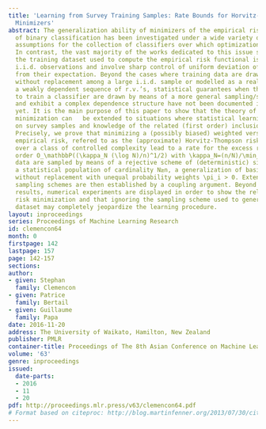 ```yaml
---
title: 'Learning from Survey Training Samples: Rate Bounds for Horvitz-Thompson Risk
  Minimizers'
abstract: The generalization ability of minimizers of the empirical risk in the context
  of binary classification has been investigated under a wide variety of complexity
  assumptions for the collection of classifiers over which optimization is performed.
  In contrast, the vast majority of the works dedicated to this issue stipulate that
  the training dataset used to compute the empirical risk functional is composed of
  i.i.d. observations and involve sharp control of uniform deviation of i.i.d. averages
  from their expectation. Beyond the cases where training data are drawn uniformly
  without replacement among a large i.i.d. sample or modelled as a realization of
  a weakly dependent sequence of r.v.’s, statistical guarantees when the data used
  to train a classifier are drawn by means of a more general sampling/survey scheme
  and exhibit a complex dependence structure have not been documented in the literature
  yet. It is the main purpose of this paper to show that the theory of empirical risk
  minimization can   be extended to situations where statistical learning is based
  on survey samples and knowledge of the related (first order) inclusion probabilities.
  Precisely, we prove that minimizing a (possibly biased) weighted version of the
  empirical risk, refered to as the (approximate) Horvitz-Thompson risk (HT risk),
  over a class of controlled complexity lead to a rate for the excess risk of the
  order O_\mathbbP((\kappa_N (\log N)/n)^1/2) with \kappa_N=(n/N)/\min_i≤N\pi_i, when
  data are sampled by means of a rejective scheme of (deterministic) size n within
  a statistical population of cardinality N≥n, a generalization of basic \it sampling
  without replacement with unequal probability weights \pi_i > 0. Extension to other
  sampling schemes are then established by a coupling argument. Beyond theoretical
  results, numerical experiments are displayed in order to show the relevance of HT
  risk minimization and that ignoring the sampling scheme used to generate the training
  dataset may completely jeopardize the learning procedure.
layout: inproceedings
series: Proceedings of Machine Learning Research
id: clemencon64
month: 0
firstpage: 142
lastpage: 157
page: 142-157
sections: 
author:
- given: Stephan
  family: Clemencon
- given: Patrice
  family: Bertail
- given: Guillaume
  family: Papa
date: 2016-11-20
address: The University of Waikato, Hamilton, New Zealand
publisher: PMLR
container-title: Proceedings of The 8th Asian Conference on Machine Learning
volume: '63'
genre: inproceedings
issued:
  date-parts:
  - 2016
  - 11
  - 20
pdf: http://proceedings.mlr.press/v63/clemencon64.pdf
# Format based on citeproc: http://blog.martinfenner.org/2013/07/30/citeproc-yaml-for-bibliographies/
---
```

